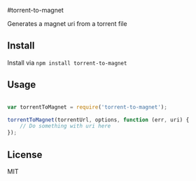 #torrent-to-magnet

Generates a magnet uri from a torrent file

## Install

Install via
`npm install torrent-to-magnet`

## Usage

```js

var torrentToMagnet = require('torrent-to-magnet');

torrentToMagnet(torrentUrl, options, function (err, uri) {
	// Do something with uri here
});
```

## License

MIT

